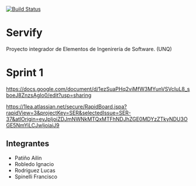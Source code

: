 [![Build Status](https://travis-ci.org/FennemaRL/Servify.svg?branch=master)](https://travis-ci.org/FennemaRL/Servify)

# Servify
Proyecto integrador de Elementos de Ingenirería de Software. (UNQ)

# Sprint 1
https://docs.google.com/document/d/1ezSuaPHq2viMfW3MYunVSVcIuL8_sboeJ8ZnzsAgIo0/edit?usp=sharing

https://1lea.atlassian.net/secure/RapidBoard.jspa?rapidView=3&projectKey=SER&selectedIssue=SER-37&atlOrigin=eyJpIjoiZDJmNWNkMTQxMTFhNDJhZGE0MDYzZTkyNDU3OGE5NmYiLCJwIjoiaiJ9

## Integrantes 
- Patiño Ailin
- Robledo Ignacio
- Rodriguez Lucas
- Spinelli Francisco
